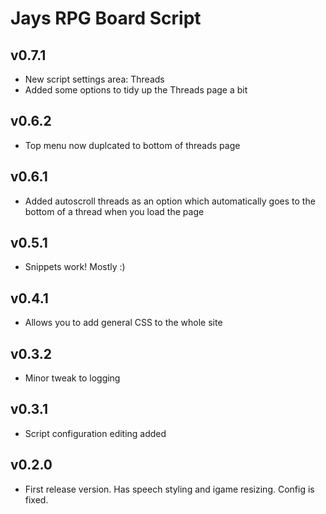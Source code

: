 # Jays RPG Board Script
## v0.7.1
* New script settings area: Threads
* Added some options to tidy up the Threads page a bit

## v0.6.2
* Top menu now duplcated to bottom of threads page

## v0.6.1
* Added autoscroll threads as an option which automatically goes to the bottom of a thread when you load the page

## v0.5.1
* Snippets work!  Mostly :)

## v0.4.1
* Allows you to add general CSS to the whole site

## v0.3.2
* Minor tweak to logging

## v0.3.1
* Script configuration editing added

## v0.2.0
* First release version.  Has speech styling and igame resizing.  Config is fixed.
